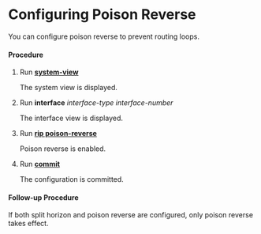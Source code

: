 Configuring Poison Reverse
==========================

You can configure poison reverse to prevent routing loops.

#### Procedure

1. Run [**system-view**](cmdqueryname=system-view)
   
   
   
   The system view is displayed.
2. Run **interface** *interface-type* *interface-number*
   
   
   
   The interface view is displayed.
3. Run [**rip poison-reverse**](cmdqueryname=rip+poison-reverse)
   
   
   
   Poison reverse is enabled.
4. Run [**commit**](cmdqueryname=commit)
   
   
   
   The configuration is
   committed.

#### Follow-up Procedure

If both split horizon and poison reverse are configured,
only poison reverse takes effect.
